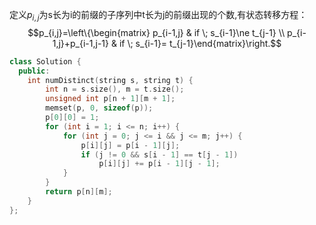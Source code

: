 
定义$p_{i,j}$为s长为i的前缀的子序列中t长为j的前缀出现的个数,有状态转移方程：
$$p_{i,j}=\left\{\begin{matrix} p_{i-1,j} & if \; s_{i-1}\ne t_{j-1} \\ p_{i-1,j}+p_{i-1,j-1}  & if \; s_{i-1}= t_{j-1}\end{matrix}\right.$$

```cpp
class Solution {
  public:
    int numDistinct(string s, string t) {
        int n = s.size(), m = t.size();        
        unsigned int p[n + 1][m + 1];
        memset(p, 0, sizeof(p));
        p[0][0] = 1;
        for (int i = 1; i <= n; i++) {
            for (int j = 0; j <= i && j <= m; j++) {
                p[i][j] = p[i - 1][j];
                if (j != 0 && s[i - 1] == t[j - 1])
                    p[i][j] += p[i - 1][j - 1];
            }
        }
        return p[n][m];
    }
};
```
